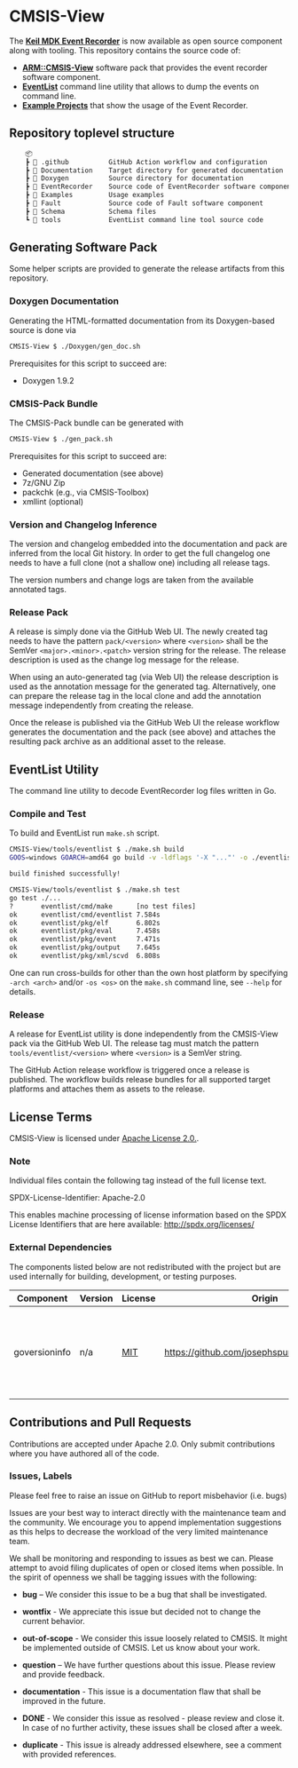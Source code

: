# CMSIS-View

The [**Keil MDK Event Recorder**](https://developer.arm.com/documentation/101407/latest/Debugging/Debug-Windows-and-Dialogs/Event-Recorder) is now available as open source component along with tooling.
This repository contains the source code of:

- [**ARM::CMSIS-View**](https://arm-software.github.io/CMSIS-View/main/index.html) software pack that provides the event recorder software component.
- [**EventList**](./tools/eventlist) command line utility that allows to dump the events on command line.
- [**Example Projects**](./Examples) that show the usage of the Event Recorder.

## Repository toplevel structure

```txt
    📦
    ┣ 📂 .github          GitHub Action workflow and configuration
    ┣ 📂 Documentation    Target directory for generated documentation
    ┣ 📂 Doxygen          Source directory for documentation
    ┣ 📂 EventRecorder    Source code of EventRecorder software component
    ┣ 📂 Examples         Usage examples
    ┣ 📂 Fault            Source code of Fault software component
    ┣ 📂 Schema           Schema files
    ┗ 📂 tools            EventList command line tool source code
```

## Generating Software Pack

Some helper scripts are provided to generate the release artifacts from this repository.

### Doxygen Documentation

Generating the HTML-formatted documentation from its Doxygen-based source is done via

```sh
CMSIS-View $ ./Doxygen/gen_doc.sh
```

Prerequisites for this script to succeed are:

- Doxygen 1.9.2

### CMSIS-Pack Bundle

The CMSIS-Pack bundle can be generated with

```sh
CMSIS-View $ ./gen_pack.sh
```

Prerequisites for this script to succeed are:

- Generated documentation (see above)
- 7z/GNU Zip
- packchk (e.g., via CMSIS-Toolbox)
- xmllint (optional)

### Version and Changelog Inference

The version and changelog embedded into the documentation and pack are inferred from the
local Git history. In order to get the full changelog one needs to have a full clone (not
a shallow one) including all release tags.

The version numbers and change logs are taken from the available annotated tags.

### Release Pack

A release is simply done via the GitHub Web UI. The newly created tag needs to have
the pattern `pack/<version>` where `<version>` shall be the SemVer `<major>.<minor>.<patch>`
version string for the release. The release description is used as the change log
message for the release.

When using an auto-generated tag (via Web UI) the release description is used as the
annotation message for the generated tag. Alternatively, one can prepare the release
tag in the local clone and add the annotation message independently from creating the
release.

Once the release is published via the GitHub Web UI the release workflow generates the
documentation and the pack (see above) and attaches the resulting pack archive as an
additional asset to the release.

## EventList Utility

The command line utility to decode EventRecorder log files written in Go.

### Compile and Test

To build and EventList run `make.sh` script.

```sh
CMSIS-View/tools/eventlist $ ./make.sh build
GOOS=windows GOARCH=amd64 go build -v -ldflags '-X "..."' -o ./eventlist.exe ./cmd/eventlist

build finished successfully!

CMSIS-View/tools/eventlist $ ./make.sh test
go test ./...
?       eventlist/cmd/make      [no test files]
ok      eventlist/cmd/eventlist 7.584s
ok      eventlist/pkg/elf       6.802s
ok      eventlist/pkg/eval      7.458s
ok      eventlist/pkg/event     7.471s
ok      eventlist/pkg/output    7.645s
ok      eventlist/pkg/xml/scvd  6.808s
```

One can run cross-builds for other than the own host platform by specifying `-arch <arch>`
and/or `-os <os>` on the `make.sh` command line, see `--help` for details.

### Release

A release for EventList utility is done independently from the CMSIS-View pack via
the GitHub Web UI. The release tag must match the pattern `tools/eventlist/<version>`
where `<version>` is a SemVer string.

The GitHub Action release workflow is triggered once a release is published. The
workflow builds release bundles for all supported target platforms and attaches
them as assets to the release.

## License Terms

CMSIS-View is licensed under [Apache License 2.0.](LICENSE).

### Note

Individual files contain the following tag instead of the full license text.

SPDX-License-Identifier: Apache-2.0

This enables machine processing of license information based on the SPDX License Identifiers that are here available: http://spdx.org/licenses/

### External Dependencies

The components listed below are not redistributed with the project but are used internally for building, development, or testing purposes.

| Component | Version | License | Origin | Usage |
| --------- | ------- | ------- | ------ | ----- |
|goversioninfo|n/a|[MIT](https://opensource.org/licenses/MIT)|https://github.com/josephspurrier/goversioninfo| Used in [eventlist](./tools/eventlist) to generate MS Windows version info |

## Contributions and Pull Requests

Contributions are accepted under Apache 2.0. Only submit contributions where you have authored all of the code.

### Issues, Labels

Please feel free to raise an issue on GitHub
to report misbehavior (i.e. bugs)

Issues are your best way to interact directly with the maintenance team and the community.
We encourage you to append implementation suggestions as this helps to decrease the
workload of the very limited maintenance team.

We shall be monitoring and responding to issues as best we can.
Please attempt to avoid filing duplicates of open or closed items when possible.
In the spirit of openness we shall be tagging issues with the following:

- **bug** – We consider this issue to be a bug that shall be investigated.

- **wontfix** - We appreciate this issue but decided not to change the current behavior.

- **out-of-scope** - We consider this issue loosely related to CMSIS. It might be implemented outside of CMSIS. Let us know about your work.

- **question** – We have further questions about this issue. Please review and provide feedback.

- **documentation** - This issue is a documentation flaw that shall be improved in the future.

- **DONE** - We consider this issue as resolved - please review and close it. In case of no further activity, these issues shall be closed after a week.

- **duplicate** - This issue is already addressed elsewhere, see a comment with provided references.

